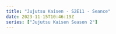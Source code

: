 ```yaml
---
title: "Jujutsu Kaisen - S2E11 - Seance"
date: 2023-11-15T10:46:19Z
series: ["Jujutsu Kaisen Season 2"]
---
```



<mux-player stream-type="on-demand"
  src="https://kp3d-my.sharepoint.com/personal/ryoo_kp3d_onmicrosoft_com/_layouts/15/download.aspx?share=EQs2a4SiGXxDnxX3zSu292MB54ITtBMvAzRLg4pAM5n6AQ" prefer-playback="mse" controls>
  </mux-player>
  
  
  <script src="https://cdn.jsdelivr.net/npm/@mux/mux-player"></script>
  
 <script type="application/ld+json">
 {
  "@context": "https://schema.org/",
  "@type": "VideoObject",
  "name": "Jujutsu Kaisen - S2E11 - Seance",
  "contentUrl": "https://stream.mux.com/sx021Uufmytz3VwyroWV5kJs2ZvuMU13oN9bZxIv2W00Y.m3u8?min_resolution=480p",
  "thumbnailUrl": "https://graph.org/file/fccbbe529105363755e15.jpg?width=314&fit_mode=preserve&time=25",
  "uploadDate": "2023-11-15T10:46:19Z",
}

</script>